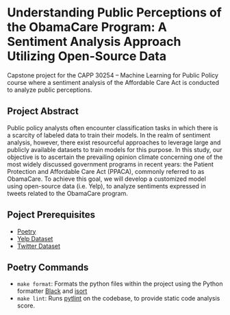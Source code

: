 # Understanding Public Perceptions of the ObamaCare Program: A Sentiment Analysis Approach Utilizing Open-Source Data

Capstone project for the CAPP 30254 – Machine Learning for Public Policy course where a sentiment analysis of the Affordable Care Act is conducted to analyze public perceptions.

## Project Abstract

Public policy analysts often encounter classification tasks in which there is a scarcity of labeled data to train their models. In the realm of sentiment analysis, however, there exist resourceful approaches to leverage large and publicly available datasets to train models for this purpose. In this study, our objective is to ascertain the prevailing opinion climate concerning one of the most widely discussed government programs in recent years: the Patient Protection and Affordable Care Act (PPACA), commonly referred to as ObamaCare. To achieve this goal, we will develop a customized model using open-source data (i.e. Yelp), to analyze sentiments expressed in tweets related to the ObamaCare program.

## Poject Prerequisites
 - [Poetry](https://python-poetry.org/docs/basic-usage/)
 - [Yelp Dataset](https://www.yelp.com/dataset/download)
 - [Twitter Dataset](https://developer.twitter.com/en/docs/twitter-api)
 
 ## Poetry Commands 
- `make format`: Formats the python files within the project using the Python formatter [Black](https://github.com/psf/black) and [isort](https://pycqa.github.io/isort/)
- `make lint`: Runs [pytlint](https://pypi.org/project/pylint/) on the codebase, to provide static code analysis score.
